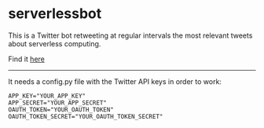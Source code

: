 # serverlessbot

This is a Twitter bot retweeting at regular intervals the most relevant tweets about serverless computing. 

Find it [here](https://twitter.com/_serverlessbot_)
 

--- 

It needs a config.py file with the Twitter API keys in order to work:

```
APP_KEY="YOUR_APP_KEY"
APP_SECRET="YOUR_APP_SECRET"
OAUTH_TOKEN="YOUR_OAUTH_TOKEN"
OAUTH_TOKEN_SECRET="YOUR_OAUTH_TOKEN_SECRET"
```
